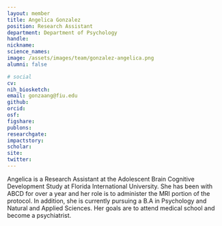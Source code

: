 ```yaml
---
layout: member
title: Angelica Gonzalez
position: Research Assistant
department: Department of Psychology
handle:
nickname:
science_names:
image: /assets/images/team/gonzalez-angelica.png
alumni: false

# social
cv:
nih_biosketch:
email: gonzaang@fiu.edu
github:
orcid:
osf:
figshare:
publons:
researchgate:
impactstory:
scholar:
site:
twitter:
---
```


Angelica is a Research Assistant at the Adolescent Brain Cognitive Development Study at Florida International University. She has been with ABCD for over a year and her role is to administer the MRI portion of the protocol. In addition, she is currently pursuing a B.A in Psychology and Natural and Applied Sciences. Her goals are to attend medical school and become a psychiatrist.
